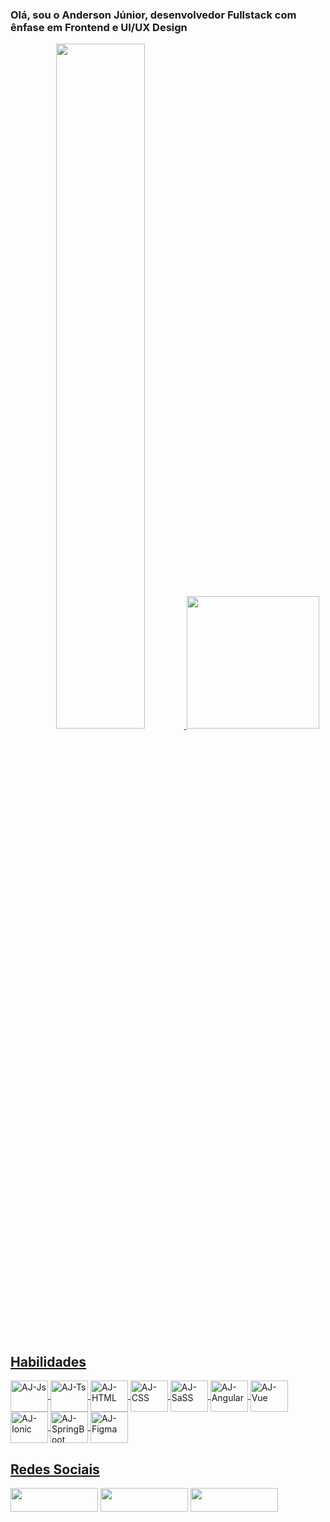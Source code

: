 ### Olá, sou o Anderson Júnior, desenvolvedor Fullstack com ênfase em Frontend e UI/UX Design

<div align="center">
  <a href="https://github.com/andersonjuniorworks">
  <img width="53%" src="https://github-readme-stats.vercel.app/api?username=andersonjuniorworks&show_icons=true&theme=dracula&include_all_commits=true&count_private=true"/>
  <img height="212em" src="https://github-readme-stats.vercel.app/api/top-langs/?username=andersonjuniorworks&layout=compact&langs_count=7&theme=dracula"/>
</div>
  <div align="left">
    <h2>Habilidades</h2>
  </div>
<div align="left">
  <img align="center" alt="AJ-Js" height="50" width="60" src="https://cdn.jsdelivr.net/gh/devicons/devicon/icons/javascript/javascript-original.svg">
  <img align="center" alt="AJ-Ts" height="50" width="60" src="https://cdn.jsdelivr.net/gh/devicons/devicon/icons/typescript/typescript-original.svg">
  <img align="center" alt="AJ-HTML" height="50" width="60" src="https://cdn.jsdelivr.net/gh/devicons/devicon/icons/html5/html5-original.svg">
  <img align="center" alt="AJ-CSS" height="50" width="60" src="https://cdn.jsdelivr.net/gh/devicons/devicon/icons/css3/css3-original.svg">
  <img align="center" alt="AJ-SaSS" height="50" width="60" src="https://cdn.jsdelivr.net/gh/devicons/devicon/icons/sass/sass-original.svg">
  <img align="center" alt="AJ-Angular" height="50" width="60" src="https://cdn.jsdelivr.net/gh/devicons/devicon/icons/angularjs/angularjs-original.svg">
  <img align="center" alt="AJ-Vue" height="50" width="60" src="https://cdn.jsdelivr.net/gh/devicons/devicon/icons/vuejs/vuejs-original.svg">
  <img align="center" alt="AJ-Ionic" height="50" width="60" src="https://cdn.jsdelivr.net/gh/devicons/devicon/icons/ionic/ionic-original.svg">
  <img align="center" alt="AJ-SpringBoot" height="50" width="60" src="https://cdn.jsdelivr.net/gh/devicons/devicon/icons/spring/spring-original.svg">
  <img align="center" alt="AJ-Figma" height="50" width="60" src="https://cdn.jsdelivr.net/gh/devicons/devicon/icons/figma/figma-original.svg">
</div>
   <div align="left">
    <h2>Redes Sociais</h2>
  </div>
    
<div>
  <a href="https://instagram.com/andersonjunior.dev" target="_blank"><img src="https://img.shields.io/badge/-Instagram-%23E4405F?style=for-the-badge&logo=instagram&logoColor=white" target="_blank" width="140em" height="38em"></a>
  <a href = "mailto:andersonjunior.dev@gmail.com"><img src="https://img.shields.io/badge/-Gmail-%23333?style=for-the-badge&logo=gmail&logoColor=white" target="_blank" width="140em" height="38em"></a>
  <a href="https://www.linkedin.com/in/andersonjuniorworks" target="_blank"><img src="https://img.shields.io/badge/-LinkedIn-%230077B5?style=for-the-badge&logo=linkedin&logoColor=white" target="_blank" width="140em" height="38em"></a>   
</div>
